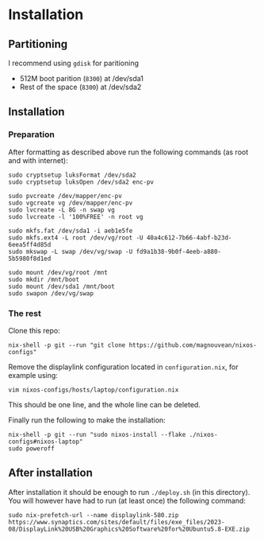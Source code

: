 # Installation

## Partitioning

I recommend using `gdisk` for paritioning

- 512M boot parition (`8300`) at /dev/sda1
- Rest of the space (`8300`) at /dev/sda2

## Installation

### Preparation

After formatting as described above run the following commands (as root and with internet):
```{bash}
sudo cryptsetup luksFormat /dev/sda2
sudo cryptsetup luksOpen /dev/sda2 enc-pv
```

```{bash}
sudo pvcreate /dev/mapper/enc-pv
sudo vgcreate vg /dev/mapper/enc-pv
sudo lvcreate -L 8G -n swap vg
sudo lvcreate -l '100%FREE' -n root vg
```

```{bash}
sudo mkfs.fat /dev/sda1 -i aeb1e5fe
sudo mkfs.ext4 -L root /dev/vg/root -U 40a4c612-7b66-4abf-b23d-6eea5ff4d85d
sudo mkswap -L swap /dev/vg/swap -U fd9a1b38-9b0f-4eeb-a880-5b5980f8d1ed
```

```{bash}
sudo mount /dev/vg/root /mnt
sudo mkdir /mnt/boot
sudo mount /dev/sda1 /mnt/boot
sudo swapon /dev/vg/swap
```

### The rest

Clone this repo:
```{bash}
nix-shell -p git --run "git clone https://github.com/magnouvean/nixos-configs"
```

Remove the displaylink configuration located in `configuration.nix`, for
example using:
```{bash}
vim nixos-configs/hosts/laptop/configuration.nix
```
This should be one line, and the whole line can be deleted.

Finally run the following to make the installation:
```{bash}
nix-shell -p git --run "sudo nixos-install --flake ./nixos-configs#nixos-laptop"
sudo poweroff
```

## After installation
After installation it should be enough to run `./deploy.sh` (in this
directory). You will however have had to run (at least once) the following
command:
```{bash}
sudo nix-prefetch-url --name displaylink-580.zip https://www.synaptics.com/sites/default/files/exe_files/2023-08/DisplayLink%20USB%20Graphics%20Software%20for%20Ubuntu5.8-EXE.zip
```
